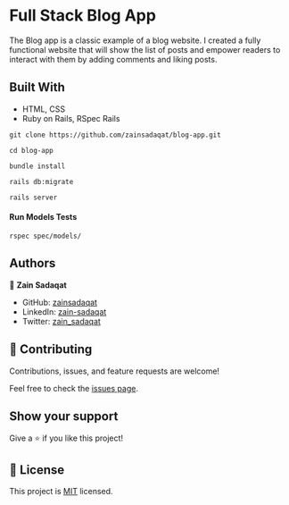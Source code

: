 # Full Stack Blog App

The Blog app is a classic example of a blog website. I created a fully functional website that will show the list of posts and empower readers to interact with them by adding comments and liking posts.

## Built With

- HTML, CSS
- Ruby on Rails, RSpec Rails

`git clone https://github.com/zainsadaqat/blog-app.git`

`cd blog-app`

`bundle install`

`rails db:migrate`

`rails server`

#### Run Models Tests

`rspec spec/models/`

## Authors

👤 **Zain Sadaqat**

- GitHub: [zainsadaqat](https://github.com/zainsadaqat)
- LinkedIn: [zain-sadaqat](https://www.linkedin.com/in/zain-sadaqat/)
- Twitter: [zain_sadaqat](https://www.twitter.com/in/zain_sadaqat/)

## 🤝 Contributing

Contributions, issues, and feature requests are welcome!

Feel free to check the [issues page](../../issues/).

## Show your support

Give a ⭐️ if you like this project!

## 📝 License

This project is [MIT](./MIT.md) licensed.
